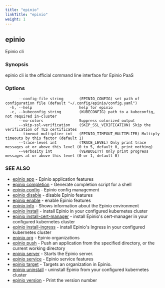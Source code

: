 ```yaml
---
title: "epinio"
linkTitle: "epinio"
weight: 1
---
```

## epinio

Epinio cli

### Synopsis

epinio cli is the official command line interface for Epinio PaaS 

### Options

```
      --config-file string       (EPINIO_CONFIG) set path of configuration file (default "~/.config/epinio/config.yaml")
  -h, --help                     help for epinio
  -c, --kubeconfig string        (KUBECONFIG) path to a kubeconfig, not required in-cluster
      --no-colors                Suppress colorized output
      --skip-ssl-verification    (SKIP_SSL_VERIFICATION) Skip the verification of TLS certificates
      --timeout-multiplier int   (EPINIO_TIMEOUT_MULTIPLIER) Multiply timeouts by this factor (default 1)
      --trace-level int          (TRACE_LEVEL) Only print trace messages at or above this level (0 to 5, default 0, print nothing)
      --verbosity int            (VERBOSITY) Only print progress messages at or above this level (0 or 1, default 0)
```

### SEE ALSO

* [epinio app](../epinio_app)	 - Epinio application features
* [epinio completion](../epinio_completion)	 - Generate completion script for a shell
* [epinio config](../epinio_config)	 - Epinio config management
* [epinio disable](../epinio_disable)	 - disable Epinio features
* [epinio enable](../epinio_enable)	 - enable Epinio features
* [epinio info](../epinio_info)	 - Shows information about the Epinio environment
* [epinio install](../epinio_install)	 - install Epinio in your configured kubernetes cluster
* [epinio install-cert-manager](../epinio_install-cert-manager)	 - install Epinio's cert-manager in your configured kubernetes cluster
* [epinio install-ingress](../epinio_install-ingress)	 - install Epinio's Ingress in your configured kubernetes cluster
* [epinio org](../epinio_org)	 - Epinio organizations
* [epinio push](../epinio_push)	 - Push an application from the specified directory, or the current working directory
* [epinio server](../epinio_server)	 - Starts the Epinio server.
* [epinio service](../epinio_service)	 - Epinio service features
* [epinio target](../epinio_target)	 - Targets an organization in Epinio.
* [epinio uninstall](../epinio_uninstall)	 - uninstall Epinio from your configured kubernetes cluster
* [epinio version](../epinio_version)	 - Print the version number

